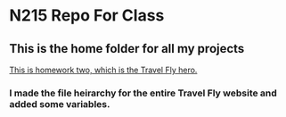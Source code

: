 # N215 Repo For Class

## This is the home folder for all my projects

[This is homework two, which is the Travel Fly hero.](rydeal.github.io/215-repo/homework/homeworkTwo/travelfly-hero/index.html)

### I made the file heirarchy for the entire Travel Fly website and added some variables.
